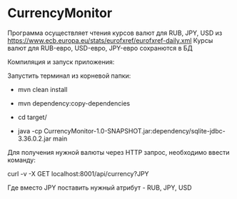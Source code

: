 # CurrencyMonitor

Программа осуществляет чтения курсов валют для RUB, JPY, USD из https://www.ecb.europa.eu/stats/eurofxref/eurofxref-daily.xml Курсы валют для RUB-евро, USD-евро, JPY-евро сохранются в БД

Компиляция и запуск приложения:

Запустить терминал из корневой папки:

 - mvn clean install

 - mvn dependency:copy-dependencies

 - cd target/

 - java -cp CurrencyMonitor-1.0-SNAPSHOT.jar:dependency/sqlite-jdbc-3.36.0.2.jar main
 
Для получения нужной валюты через HTTP запрос, необходимо ввести команду:

curl -v -X GET localhost:8001/api/currency?JPY

Где вместо JPY поставить нужный атрибут - RUB, JPY, USD


